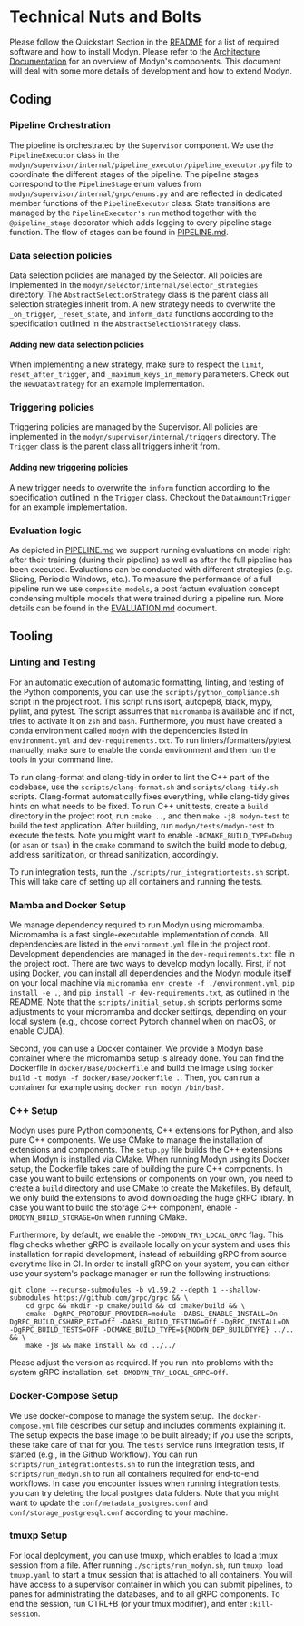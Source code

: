 # Technical Nuts and Bolts

Please follow the Quickstart Section in the [README](../README.md) for a list of required software and how to install Modyn.
Please refer to the ­[Architecture Documentation](ARCHITECTURE.md) for an overview of Modyn's components.
This document will deal with some more details of development and how to extend Modyn.

## Coding

### Pipeline Orchestration

The pipeline is orchestrated by the `Supervisor` component. We use the `PipelineExecutor` class in the `modyn/supervisor/internal/pipeline_executor/pipeline_executor.py` file to coordinate the different stages of the pipeline. The pipeline stages correspond to the `PipelineStage` enum values from `modyn/supervisor/internal/grpc/enums.py` and are reflected in dedicated member functions of the `PipelineExecutor` class. State transitions are managed by the `PipelineExecutor's` `run` method together with the `@pipeline_stage` decorator which adds logging to every pipeline stage function. The flow of stages can be found in [PIPELINE.md](pipeline/PIPELINE.md).

### Data selection policies

Data selection policies are managed by the Selector.
All policies are implemented in the `modyn/selector/internal/selector_strategies` directory.
The `AbstractSelectionStrategy` class is the parent class all selection strategies inherit from.
A new strategy needs to overwrite the `_on_trigger`, `_reset_state`, and `inform_data` functions according to the specification outlined in the `AbstractSelectionStrategy` class.

#### Adding new data selection policies

When implementing a new strategy, make sure to respect the `limit`, `reset_after_trigger`, and `_maximum_keys_in_memory` parameters.
Check out the `NewDataStrategy` for an example implementation.

### Triggering policies

Triggering policies are managed by the Supervisor.
All policies are implemented in the `modyn/supervisor/internal/triggers` directory.
The `Trigger` class is the parent class all triggers inherit from.

#### Adding new triggering policies

A new trigger needs to overwrite the `inform` function according to the specification outlined in the `Trigger` class.
Checkout the `DataAmountTrigger` for an example implementation.

### Evaluation logic

As depicted in [PIPELINE.md](pipeline/PIPELINE.md) we support running evaluations on model right after their training (during their pipeline) as well as after the full pipeline has been executed.
Evaluations can be conducted with different strategies (e.g. Slicing, Periodic Windows, etc.). To measure the performance of a full pipeline run we use `composite models`, a post factum evaluation concept condensing multiple models that were trained during a pipeline run.
More details can be found in the [EVALUATION.md](EVALUATION.md) document.

## Tooling

### Linting and Testing

For an automatic execution of automatic formatting, linting, and testing of the Python components, you can use the `scripts/python_compliance.sh` script in the project root.
This script runs isort, autopep8, black, mypy, pylint, and pytest.
The script assumes that `micromamba` is available and if not, tries to activate it on `zsh` and `bash`.
Furthermore, you must have created a conda environment called `modyn` with the dependencies listed in `environment.yml` and `dev-requirements.txt`.
To run linters/formatters/pytest manually, make sure to enable the conda environment and then run the tools in your command line.

To run clang-format and clang-tidy in order to lint the C++ part of the codebase, use the `scripts/clang-format.sh` and `scripts/clang-tidy.sh` scripts.
Clang-format automatically fixes everything, while clang-tidy gives hints on what needs to be fixed.
To run C++ unit tests, create a `build` directory in the project root, run `cmake ..`, and then `make -j8 modyn-test` to build the test application.
After building, run `modyn/tests/modyn-test` to execute the tests.
Note you might want to enable `-DCMAKE_BUILD_TYPE=Debug` (or `asan` or `tsan`) in the `cmake` command to switch the build mode to debug, address sanitization, or thread sanitization, accordingly.

To run integration tests, run the `./scripts/run_integrationtests.sh` script.
This will take care of setting up all containers and running the tests.

### Mamba and Docker Setup

We manage dependency required to run Modyn using micromamba.
Micromamba is a fast single-executable implementation of conda.
All dependencies are listed in the `environment.yml` file in the project root.
Development dependencies are managed in the `dev-requirements.txt` file in the project root.
There are two ways to develop modyn locally.
First, if not using Docker, you can install all dependencies and the Modyn module itself on your local machine via `micromamba env create -f ./environment.yml`, `pip install -e .`, and `pip install -r dev-requirements.txt`, as outlined in the README.
Note that the `scripts/initial_setup.sh` scripts performs some adjustments to your micromamba and docker settings, depending on your local system (e.g., choose correct Pytorch channel when on macOS, or enable CUDA).

Second, you can use a Docker container.
We provide a Modyn base container where the micromamba setup is already done.
You can find the Dockerfile in `docker/Base/Dockerfile` and build the image using `docker build -t modyn -f docker/Base/Dockerfile .`.
Then, you can run a container for example using `docker run modyn /bin/bash`.

### C++ Setup

Modyn uses pure Python components, C++ extensions for Python, and also pure C++ components.
We use CMake to manage the installation of extensions and components.
The `setup.py` file builds the C++ extensions when Modyn is installed via CMake.
When running Modyn using its Docker setup, the Dockerfile takes care of building the pure C++ components.
In case you want to build extensions or components on your own, you need to create a `build` directory and use CMake to create the Makefiles.
By default, we only build the extensions to avoid downloading the huge gRPC library.
In case you want to build the storage C++ component, enable `-DMODYN_BUILD_STORAGE=On` when running CMake.

Furthermore, by default, we enable the `-DMODYN_TRY_LOCAL_GRPC` flag.
This flag checks whether gRPC is available locally on your system and uses this installation for rapid development, instead of rebuilding gRPC from source everytime like in CI.
In order to install gRPC on your system, you can either use your system's package manager or run the following instructions:

```
git clone --recurse-submodules -b v1.59.2 --depth 1 --shallow-submodules https://github.com/grpc/grpc && \
    cd grpc && mkdir -p cmake/build && cd cmake/build && \
    cmake -DgRPC_PROTOBUF_PROVIDER=module -DABSL_ENABLE_INSTALL=On -DgRPC_BUILD_CSHARP_EXT=Off -DABSL_BUILD_TESTING=Off -DgRPC_INSTALL=ON -DgRPC_BUILD_TESTS=OFF -DCMAKE_BUILD_TYPE=${MODYN_DEP_BUILDTYPE} ../.. && \
    make -j8 && make install && cd ../../
```

Please adjust the version as required.
If you run into problems with the system gRPC installation, set `-DMODYN_TRY_LOCAL_GRPC=Off`.

### Docker-Compose Setup

We use docker-compose to manage the system setup.
The `docker-compose.yml` file describes our setup and includes comments explaining it.
The setup expects the base image to be built already; if you use the scripts, these take care of that for you.
The `tests` service runs integration tests, if started (e.g., in the Github Workflow).
You can run `scripts/run_integrationtests.sh` to run the integration tests, and `scripts/run_modyn.sh` to run all containers required for end-to-end workflows.
In case you encounter issues when running integration tests, you can try deleting the local postgres data folders.
Note that you might want to update the `conf/metadata_postgres.conf` and `conf/storage_postgresql.conf` according to your machine.

### tmuxp Setup

For local deployment, you can use tmuxp, which enables to load a tmux session from a file.
After running `./scripts/run_modyn.sh`, run `tmuxp load tmuxp.yaml` to start a tmux session that is attached to all containers.
You will have access to a supervisor container in which you can submit pipelines, to panes for administrating the databases, and to all gRPC components.
To end the session, run CTRL+B (or your tmux modifier), and enter `:kill-session`.
